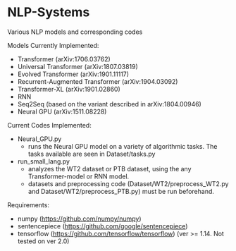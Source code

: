# NLP-Systems
Various NLP models and corresponding codes

Models Currently Implemented:
- Transformer (arXiv:1706.03762)
- Universal Transformer (arXiv:1807.03819)
- Evolved Transformer (arXiv:1901.11117)
- Recurrent-Augmented Transformer (arXiv:1904.03092)
- Transformer-XL (arXiv:1901.02860)
- RNN
- Seq2Seq (based on the variant described in arXiv:1804.00946)
- Neural GPU (arXiv:1511.08228)

Current Codes Implemented:
- Neural_GPU.py 
  * runs the Neural GPU model on a variety of algorithmic tasks. The tasks available are seen in Dataset/tasks.py
- run_small_lang.py 
  * analyzes the WT2 dataset or PTB dataset, using the any Transformer-model or RNN model.  
  * datasets and preprocessing code (Dataset/WT2/preprocess_WT2.py and Dataset/WT2/preprocess_PTB.py) must be run beforehand.

Requirements:
- numpy (https://github.com/numpy/numpy)
- sentencepiece (https://github.com/google/sentencepiece)
- tensorflow (https://github.com/tensorflow/tensorflow) (ver >= 1.14. Not tested on ver 2.0)

